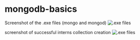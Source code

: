 # mongodb-basics

Screenshot of the .exe files (mongo and mongod)
![.exe files]("https://res.cloudinary.com/dycyotaya/image/upload/v1579602089/back2_e8ebjp.jpg")

screenshot of successful interns collection creation
![.exe files]("internCollection.png")

